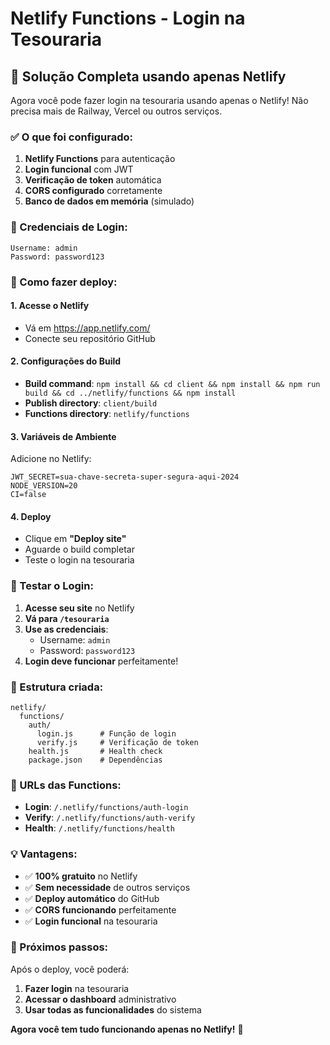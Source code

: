 # Netlify Functions - Login na Tesouraria

## 🎯 Solução Completa usando apenas Netlify

Agora você pode fazer login na tesouraria usando apenas o Netlify! Não precisa mais de Railway, Vercel ou outros serviços.

### ✅ O que foi configurado:

1. **Netlify Functions** para autenticação
2. **Login funcional** com JWT
3. **Verificação de token** automática
4. **CORS configurado** corretamente
5. **Banco de dados em memória** (simulado)

### 🔑 Credenciais de Login:

```
Username: admin
Password: password123
```

### 🚀 Como fazer deploy:

#### 1. Acesse o Netlify
- Vá em https://app.netlify.com/
- Conecte seu repositório GitHub

#### 2. Configurações do Build
- **Build command**: `npm install && cd client && npm install && npm run build && cd ../netlify/functions && npm install`
- **Publish directory**: `client/build`
- **Functions directory**: `netlify/functions`

#### 3. Variáveis de Ambiente
Adicione no Netlify:
```
JWT_SECRET=sua-chave-secreta-super-segura-aqui-2024
NODE_VERSION=20
CI=false
```

#### 4. Deploy
- Clique em **"Deploy site"**
- Aguarde o build completar
- Teste o login na tesouraria

### 🧪 Testar o Login:

1. **Acesse seu site** no Netlify
2. **Vá para `/tesouraria`**
3. **Use as credenciais**:
   - Username: `admin`
   - Password: `password123`
4. **Login deve funcionar** perfeitamente!

### 📁 Estrutura criada:

```
netlify/
  functions/
    auth/
      login.js      # Função de login
      verify.js     # Verificação de token
    health.js       # Health check
    package.json    # Dependências
```

### 🔧 URLs das Functions:

- **Login**: `/.netlify/functions/auth-login`
- **Verify**: `/.netlify/functions/auth-verify`
- **Health**: `/.netlify/functions/health`

### 💡 Vantagens:

- ✅ **100% gratuito** no Netlify
- ✅ **Sem necessidade** de outros serviços
- ✅ **Deploy automático** do GitHub
- ✅ **CORS funcionando** perfeitamente
- ✅ **Login funcional** na tesouraria

### 🎯 Próximos passos:

Após o deploy, você poderá:
1. **Fazer login** na tesouraria
2. **Acessar o dashboard** administrativo
3. **Usar todas as funcionalidades** do sistema

**Agora você tem tudo funcionando apenas no Netlify!** 🚀

